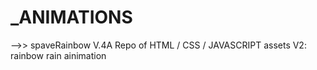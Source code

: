 # _ANIMATIONS
-->> spaveRainbow V.4A
Repo of HTML / CSS / JAVASCRIPT assets
V2: rainbow rain ainimation

